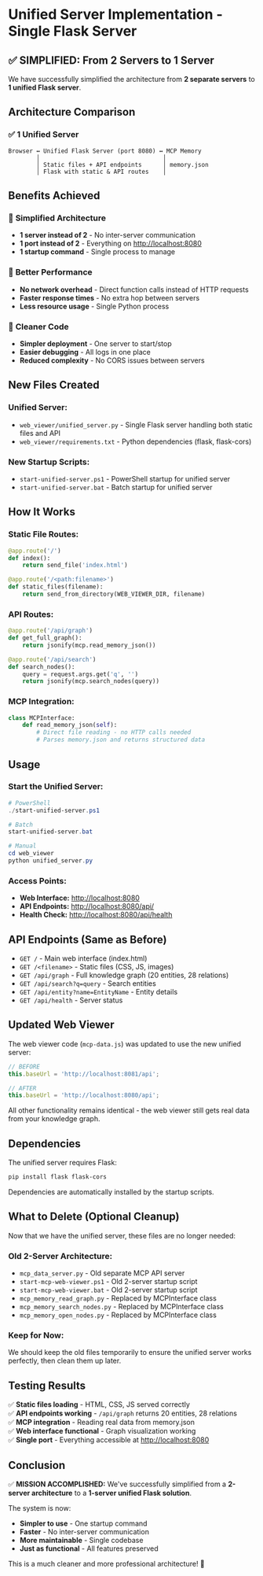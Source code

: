 # Unified Server Implementation - Single Flask Server

## ✅ SIMPLIFIED: From 2 Servers to 1 Server

We have successfully simplified the architecture from **2 separate servers** to **1 unified Flask server**.

## Architecture Comparison

### ✅ **1 Unified Server**

``` text
Browser ↔ Unified Flask Server (port 8080) ↔ MCP Memory
        │                                   │
        │ Static files + API endpoints      │ memory.json
        │ Flask with static & API routes    │
```

## Benefits Achieved

### 🎯 **Simplified Architecture**

- **1 server instead of 2** - No inter-server communication
- **1 port instead of 2** - Everything on [http://localhost:8080](http://localhost:8080)
- **1 startup command** - Single process to manage

### 🚀 **Better Performance**

- **No network overhead** - Direct function calls instead of HTTP requests
- **Faster response times** - No extra hop between servers
- **Less resource usage** - Single Python process

### 🧹 **Cleaner Code**

- **Simpler deployment** - One server to start/stop
- **Easier debugging** - All logs in one place
- **Reduced complexity** - No CORS issues between servers

## New Files Created

### **Unified Server:**

- `web_viewer/unified_server.py` - Single Flask server handling both static files and API
- `web_viewer/requirements.txt` - Python dependencies (flask, flask-cors)

### **New Startup Scripts:**

- `start-unified-server.ps1` - PowerShell startup for unified server
- `start-unified-server.bat` - Batch startup for unified server

## How It Works

### **Static File Routes:**

```python
@app.route('/')
def index():
    return send_file('index.html')

@app.route('/<path:filename>')
def static_files(filename):
    return send_from_directory(WEB_VIEWER_DIR, filename)
```

### **API Routes:**

```python
@app.route('/api/graph')
def get_full_graph():
    return jsonify(mcp.read_memory_json())

@app.route('/api/search')
def search_nodes():
    query = request.args.get('q', '')
    return jsonify(mcp.search_nodes(query))
```

### **MCP Integration:**

```python
class MCPInterface:
    def read_memory_json(self):
        # Direct file reading - no HTTP calls needed
        # Parses memory.json and returns structured data
```

## Usage

### **Start the Unified Server:**

```powershell
# PowerShell
./start-unified-server.ps1

# Batch
start-unified-server.bat

# Manual
cd web_viewer
python unified_server.py
```

### **Access Points:**

- **Web Interface:** [http://localhost:8080](http://localhost:8080)
- **API Endpoints:** [http://localhost:8080/api/](http://localhost:8080/api/)
- **Health Check:** [http://localhost:8080/api/health](http://localhost:8080/api/health)

## API Endpoints (Same as Before)

- `GET /` - Main web interface (index.html)
- `GET /<filename>` - Static files (CSS, JS, images)
- `GET /api/graph` - Full knowledge graph (20 entities, 28 relations)
- `GET /api/search?q=query` - Search entities
- `GET /api/entity?name=EntityName` - Entity details
- `GET /api/health` - Server status

## Updated Web Viewer

The web viewer code (`mcp-data.js`) was updated to use the new unified server:

```javascript
// BEFORE
this.baseUrl = 'http://localhost:8081/api';

// AFTER  
this.baseUrl = 'http://localhost:8080/api';
```

All other functionality remains identical - the web viewer still gets real data from your knowledge graph.

## Dependencies

The unified server requires Flask:

```bash
pip install flask flask-cors
```

Dependencies are automatically installed by the startup scripts.

## What to Delete (Optional Cleanup)

Now that we have the unified server, these files are no longer needed:

### **Old 2-Server Architecture:**

- `mcp_data_server.py` - Old separate MCP API server
- `start-mcp-web-viewer.ps1` - Old 2-server startup script
- `start-mcp-web-viewer.bat` - Old 2-server startup script
- `mcp_memory_read_graph.py` - Replaced by MCPInterface class
- `mcp_memory_search_nodes.py` - Replaced by MCPInterface class  
- `mcp_memory_open_nodes.py` - Replaced by MCPInterface class

### **Keep for Now:**

We should keep the old files temporarily to ensure the unified server works perfectly, then clean them up later.

## Testing Results

✅ **Static files loading** - HTML, CSS, JS served correctly  
✅ **API endpoints working** - `/api/graph` returns 20 entities, 28 relations  
✅ **MCP integration** - Reading real data from memory.json  
✅ **Web interface functional** - Graph visualization working  
✅ **Single port** - Everything accessible at [http://localhost:8080](http://localhost:8080)  

## Conclusion

✅ **MISSION ACCOMPLISHED:** We've successfully simplified from a **2-server architecture** to a **1-server unified Flask solution**.

The system is now:

- **Simpler to use** - One startup command
- **Faster** - No inter-server communication
- **More maintainable** - Single codebase
- **Just as functional** - All features preserved

This is a much cleaner and more professional architecture! 🎉

